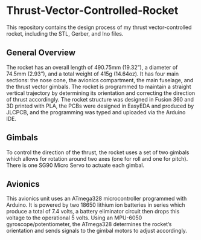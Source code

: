 # Thrust-Vector-Controlled-Rocket
This repository contains the design process of my thrust vector-controlled rocket, including the STL, Gerber, and Ino files.

## General Overview
The rocket has an overall length of 490.75mm (19.32”), a diameter of 74.5mm (2.93”), and a total weight of 415g (14.64oz). It has four main sections: the nose cone, the avionics compartment, the main fuselage, and the thrust vector gimbals. The rocket is programmed to maintain a straight vertical trajectory by determining its orientation and correcting the direction of thrust accordingly. The rocket structure was designed in Fusion 360 and 3D printed with PLA, the PCBs were designed in EasyEDA and produced by JLCPCB, and the programming was typed and uploaded via the Arduino IDE. 

 ## Gimbals
 To control the direction of the thrust, the rocket uses a set of two gimbals which allows for rotation around two axes (one for roll and one for pitch). There is one SG90 Micro Servo to actuate each gimbal.

 ## Avionics
This avionics unit uses an ATmega328 microcontroller programmed with Arduino. It is powered by two 18650 lithium ion batteries in series which produce a total of 7.4 volts, a battery eliminator circuit then drops this voltage to the operational 5 volts. Using an MPU-6050 gyroscope/potentiometer, the ATmega328 determines the rocket’s orientation and sends signals to the gimbal motors to adjust accordingly.
 
